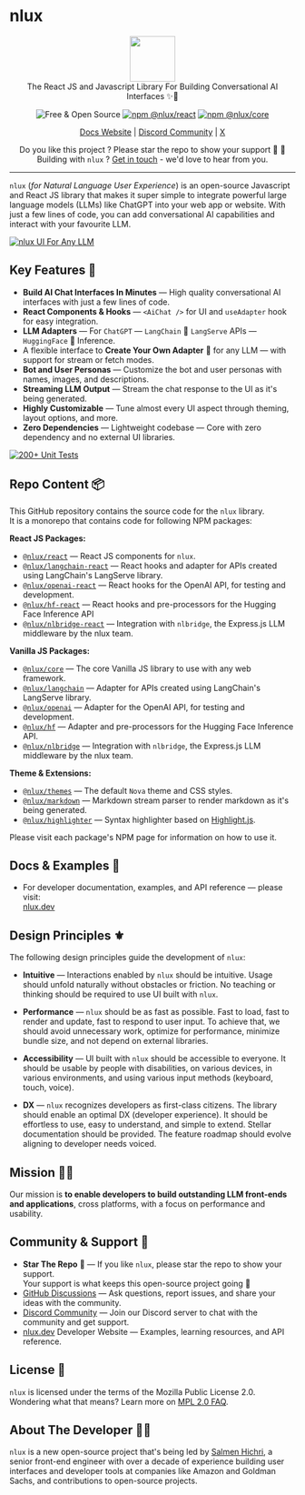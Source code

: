 # nlux

<p align=center>
  <img style="padding: 0; margin: 0;" height="80px" src="https://nlux.dev/nlux-logo/nlux-logo-main.png"/><br />
  The React JS and Javascript Library For Building Conversational AI Interfaces ✨💬
</p>
<p align=center>
  <img alt="Free & Open Source" src="https://img.shields.io/badge/Free%20%26%20Open%20Source-1ccb61" />
  <a href="https://www.npmjs.com/package/@nlux/react"><img alt="npm @nlux/react" src="https://img.shields.io/badge/NPM-@nlux/react-1ccb61" /></a>
  <a href="https://www.npmjs.com/package/@nlux/core"><img alt="npm @nlux/core" src="https://img.shields.io/badge/NPM-@nlux/core-1ccb61" /></a>
</p>
<p align="center">
    <a href="https://nlux.dev">Docs Website</a> | <a href="https://discord.gg/SRwDmZghNB">Discord Community</a> | <a href="https://twitter.com/nluxai">X</a>
</p>
<p align="center">
    Do you like this project ? Please star the repo to show your support 🌟 🧡
    <br />
    Building with <code>nlux</code> ? <a href="https://calendar.app.google/6t54aKt6fPVHtcXC9">Get in touch</a> - we'd love to hear from you.
</p>

------

`nlux` (_for Natural Language User Experience_) is an open-source Javascript and React JS library that makes it super
simple to integrate powerful large language models (LLMs) like ChatGPT into your web app or website. With just a few
lines of code, you can add conversational AI capabilities and interact with your favourite LLM.

[![nlux UI For Any LLM](https://nlux.ai/images/github/nlux-ui-for-llms-banner.gif)](https://nlux.dev)

## Key Features 🌟

* **Build AI Chat Interfaces In Minutes** ― High quality conversational AI interfaces with just a few lines of code.
* **React Components & Hooks** ― `<AiChat />` for UI and `useAdapter` hook for easy integration.
* **LLM Adapters** ― For `ChatGPT` ― `LangChain` 🦜 `LangServe` APIs ― `HuggingFace` 🤗 Inference.
* A flexible interface to **Create Your Own Adapter** 🎯 for any LLM ― with support for stream or fetch modes.
* **Bot and User Personas** ― Customize the bot and user personas with names, images, and descriptions.
* **Streaming LLM Output** ― Stream the chat response to the UI as it's being generated.
* **Highly Customizable** ― Tune almost every UI aspect through theming, layout options, and more.
* **Zero Dependencies** ― Lightweight codebase ― Core with zero dependency and no external UI libraries.

[![200+ Unit Tests](https://github.com/nluxai/nlux/actions/workflows/run-all-tests.yml/badge.svg)](https://github.com/nluxai/nlux/actions/workflows/run-all-tests.yml)

## Repo Content 📦

This GitHub repository contains the source code for the `nlux` library.<br />
It is a monorepo that contains code for following NPM packages:

**React JS Packages:**

* [`@nlux/react`](https://www.npmjs.com/package/@nlux/react) ― React JS components for `nlux`.
* [`@nlux/langchain-react`](https://www.npmjs.com/package/@nlux/langchain-react) ― React hooks and adapter for APIs
  created using LangChain's LangServe library.
* [`@nlux/openai-react`](https://www.npmjs.com/package/@nlux/openai-react) ― React hooks for the OpenAI API, for testing
  and development.
* [`@nlux/hf-react`](https://www.npmjs.com/package/@nlux/hf-react) ― React hooks and pre-processors for the Hugging Face
  Inference API
* [`@nlux/nlbridge-react`](https://www.npmjs.com/package/@nlux/nlbridge-react) ― Integration with `nlbridge`, the
  Express.js LLM middleware by the nlux team.

**Vanilla JS Packages:**

* [`@nlux/core`](https://www.npmjs.com/package/@nlux/core) ― The core Vanilla JS library to use with any web framework.
* [`@nlux/langchain`](https://www.npmjs.com/package/@nlux/langchain) ― Adapter for APIs created using LangChain's
  LangServe library.
* [`@nlux/openai`](https://www.npmjs.com/package/@nlux/openai) ― Adapter for the OpenAI API, for testing and
  development.
* [`@nlux/hf`](https://www.npmjs.com/package/@nlux/hf) ― Adapter and pre-processors for the Hugging Face Inference API.
* [`@nlux/nlbridge`](https://www.npmjs.com/package/@nlux/nlbridge) ― Integration with `nlbridge`, the Express.js LLM
  middleware by the nlux team.

**Theme & Extensions:**

* [`@nlux/themes`](https://www.npmjs.com/package/@nlux/themes) ― The default `Nova` theme and CSS styles.
* [`@nlux/markdown`](https://www.npmjs.com/package/@nlux/markdown) ― Markdown stream parser to render
  markdown as it's being generated.
* [`@nlux/highlighter`](https://www.npmjs.com/package/@nlux/highlighter) ― Syntax highlighter based on
  [Highlight.js](https://highlightjs.org/).

Please visit each package's NPM page for information on how to use it.

## Docs & Examples 🤩

* For developer documentation, examples, and API reference ― please visit:  
  [nlux.dev](https://nlux.dev/)

## Design Principles ⚜️

The following design principles guide the development of `nlux`:

* **Intuitive** ― Interactions enabled by `nlux` should be intuitive.
  Usage should unfold naturally without obstacles or friction. No teaching or thinking
  should be required to use UI built with `nlux`.

* **Performance** ― `nlux` should be as fast as possible. Fast to load, fast to render
  and update, fast to respond to user input. To achieve that, we should avoid unnecessary
  work, optimize for performance, minimize bundle size, and not depend on external libraries.

* **Accessibility** ― UI built with `nlux` should be accessible to everyone. It should be usable
  by people with disabilities, on various devices, in various environments, and using various
  input methods (keyboard, touch, voice).

* **DX** ― `nlux` recognizes developers as first-class citizens. The library should enable an
  optimal DX (developer experience). It should be effortless to use, easy to understand, and
  simple to extend. Stellar documentation should be provided. The feature roadmap should evolve
  aligning to developer needs voiced.

## Mission 👨‍🚀

Our mission is **to enable developers to build outstanding LLM front-ends and applications**,
cross platforms, with a focus on performance and usability.

## Community & Support 🙏

* **Star The Repo** 🌟 ― If you like `nlux`, please star the repo to show your support.  
  Your support is what keeps this open-source project going 🧡
* [GitHub Discussions](https://github.com/nluxai/nlux/discussions) ― Ask questions, report issues, and share your
  ideas with the community.
* [Discord Community](https://discord.gg/SRwDmZghNB) ― Join our Discord server to chat with the community and get
  support.
* [nlux.dev](https://nlux.dev/) Developer Website ― Examples, learning resources, and API reference.

## License 📃

`nlux` is licensed under the terms of the Mozilla Public License 2.0.<br />
Wondering what that means? Learn more on [MPL 2.0 FAQ](https://www.mozilla.org/en-US/MPL/2.0/FAQ/).

## About The Developer 👨‍💻

`nlux` is a new open-source project that's being led by [Salmen Hichri](https://github.com/salmenus), a senior front-end
engineer with over a decade of experience building user interfaces and developer
tools at companies like Amazon and Goldman Sachs, and contributions to open-source projects.
